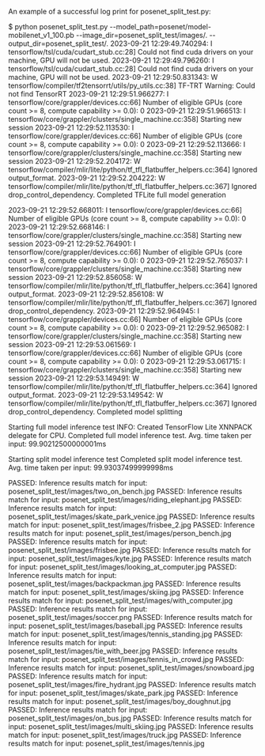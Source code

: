 An example of a successful log print for posenet_split_test.py:

$ python posenet_split_test.py --model_path=posenet/model-mobilenet_v1_100.pb --image_dir=posenet_split_test/images/. --output_dir=posenet_split_test/.
2023-09-21 12:29:49.740294: I tensorflow/tsl/cuda/cudart_stub.cc:28] Could not find cuda drivers on your machine, GPU will not be used.
2023-09-21 12:29:49.796260: I tensorflow/tsl/cuda/cudart_stub.cc:28] Could not find cuda drivers on your machine, GPU will not be used.
2023-09-21 12:29:50.831343: W tensorflow/compiler/tf2tensorrt/utils/py_utils.cc:38] TF-TRT Warning: Could not find TensorRT
2023-09-21 12:29:51.966277: I tensorflow/core/grappler/devices.cc:66] Number of eligible GPUs (core count >= 8, compute capability >= 0.0): 0
2023-09-21 12:29:51.966513: I tensorflow/core/grappler/clusters/single_machine.cc:358] Starting new session
2023-09-21 12:29:52.113530: I tensorflow/core/grappler/devices.cc:66] Number of eligible GPUs (core count >= 8, compute capability >= 0.0): 0
2023-09-21 12:29:52.113666: I tensorflow/core/grappler/clusters/single_machine.cc:358] Starting new session
2023-09-21 12:29:52.204172: W tensorflow/compiler/mlir/lite/python/tf_tfl_flatbuffer_helpers.cc:364] Ignored output_format.
2023-09-21 12:29:52.204222: W tensorflow/compiler/mlir/lite/python/tf_tfl_flatbuffer_helpers.cc:367] Ignored drop_control_dependency.
Completed TFLite full model generation


2023-09-21 12:29:52.668011: I tensorflow/core/grappler/devices.cc:66] Number of eligible GPUs (core count >= 8, compute capability >= 0.0): 0
2023-09-21 12:29:52.668146: I tensorflow/core/grappler/clusters/single_machine.cc:358] Starting new session
2023-09-21 12:29:52.764901: I tensorflow/core/grappler/devices.cc:66] Number of eligible GPUs (core count >= 8, compute capability >= 0.0): 0
2023-09-21 12:29:52.765037: I tensorflow/core/grappler/clusters/single_machine.cc:358] Starting new session
2023-09-21 12:29:52.856058: W tensorflow/compiler/mlir/lite/python/tf_tfl_flatbuffer_helpers.cc:364] Ignored output_format.
2023-09-21 12:29:52.856108: W tensorflow/compiler/mlir/lite/python/tf_tfl_flatbuffer_helpers.cc:367] Ignored drop_control_dependency.
2023-09-21 12:29:52.964945: I tensorflow/core/grappler/devices.cc:66] Number of eligible GPUs (core count >= 8, compute capability >= 0.0): 0
2023-09-21 12:29:52.965082: I tensorflow/core/grappler/clusters/single_machine.cc:358] Starting new session
2023-09-21 12:29:53.061569: I tensorflow/core/grappler/devices.cc:66] Number of eligible GPUs (core count >= 8, compute capability >= 0.0): 0
2023-09-21 12:29:53.061715: I tensorflow/core/grappler/clusters/single_machine.cc:358] Starting new session
2023-09-21 12:29:53.149491: W tensorflow/compiler/mlir/lite/python/tf_tfl_flatbuffer_helpers.cc:364] Ignored output_format.
2023-09-21 12:29:53.149542: W tensorflow/compiler/mlir/lite/python/tf_tfl_flatbuffer_helpers.cc:367] Ignored drop_control_dependency.
Completed model splitting


Starting full model inference test
INFO: Created TensorFlow Lite XNNPACK delegate for CPU.
Completed full model inference test. Avg. time taken per input: 99.90212500000001ms


Starting split model inference test
Completed split model inference test. Avg. time taken per input: 99.93037499999998ms


PASSED: Inference results match for input: posenet_split_test/images/two_on_bench.jpg
PASSED: Inference results match for input: posenet_split_test/images/riding_elephant.jpg
PASSED: Inference results match for input: posenet_split_test/images/skate_park_venice.jpg
PASSED: Inference results match for input: posenet_split_test/images/frisbee_2.jpg
PASSED: Inference results match for input: posenet_split_test/images/person_bench.jpg
PASSED: Inference results match for input: posenet_split_test/images/frisbee.jpg
PASSED: Inference results match for input: posenet_split_test/images/kyte.jpg
PASSED: Inference results match for input: posenet_split_test/images/looking_at_computer.jpg
PASSED: Inference results match for input: posenet_split_test/images/backpackman.jpg
PASSED: Inference results match for input: posenet_split_test/images/skiing.jpg
PASSED: Inference results match for input: posenet_split_test/images/with_computer.jpg
PASSED: Inference results match for input: posenet_split_test/images/soccer.png
PASSED: Inference results match for input: posenet_split_test/images/baseball.jpg
PASSED: Inference results match for input: posenet_split_test/images/tennis_standing.jpg
PASSED: Inference results match for input: posenet_split_test/images/tie_with_beer.jpg
PASSED: Inference results match for input: posenet_split_test/images/tennis_in_crowd.jpg
PASSED: Inference results match for input: posenet_split_test/images/snowboard.jpg
PASSED: Inference results match for input: posenet_split_test/images/fire_hydrant.jpg
PASSED: Inference results match for input: posenet_split_test/images/skate_park.jpg
PASSED: Inference results match for input: posenet_split_test/images/boy_doughnut.jpg
PASSED: Inference results match for input: posenet_split_test/images/on_bus.jpg
PASSED: Inference results match for input: posenet_split_test/images/multi_skiing.jpg
PASSED: Inference results match for input: posenet_split_test/images/truck.jpg
PASSED: Inference results match for input: posenet_split_test/images/tennis.jpg

